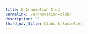 ```yaml
---
title: E Innovation Club
permalink: /e-nnovation-club/
description: ""
third_nav_title: Clubs & Societies
---
```

